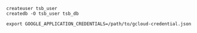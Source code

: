 ```console
createuser tsb_user
createdb -O tsb_user tsb_db
```

```console
export GOOGLE_APPLICATION_CREDENTIALS=/path/to/gcloud-credential.json
```
